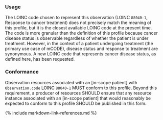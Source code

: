 ### Usage

The LOINC code chosen to represent this observation (LOINC `88040-1`, Response to cancer treatment) does not precisely match the meaning of this profile, but it is the closest available LOINC code at the present time. The code is more granular than the definition of this profile because cancer disease status is observable regardless of whether the patient is under treatment. However, in the context of a patient undergoing treatment (the primary use case of mCODE), disease status and response to treatment are synonymous. A new LOINC code that represents cancer disease status, as defined here, has been requested.

### Conformance

Observation resources associated with an [in-scope patient] with `Observation.code` LOINC `88040-1` MUST conform to this profile. Beyond this requirement, a producer of resources SHOULD ensure that any resource instance associated with an [in-scope patient] that would reasonably be expected to conform to this profile SHOULD be published in this form.

{% include markdown-link-references.md %}